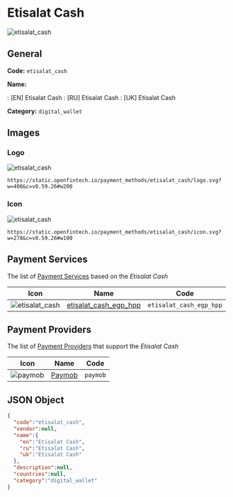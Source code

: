 
# Etisalat Cash 
![etisalat_cash](https://static.openfintech.io/payment_methods/etisalat_cash/logo.svg?w=400&c=v0.59.26#w200)  

## General 
**Code:** `etisalat_cash` 
 
**Name:** 
 
:	[EN] Etisalat Cash 
:	[RU] Etisalat Cash 
:	[UK] Etisalat Cash 
 
**Category:** `digital_wallet` 
 

## Images 

### Logo 
![etisalat_cash](https://static.openfintech.io/payment_methods/etisalat_cash/logo.svg?w=400&c=v0.59.26#w200)  

```
https://static.openfintech.io/payment_methods/etisalat_cash/logo.svg?w=400&c=v0.59.26#w200
```  

### Icon 
![etisalat_cash](https://static.openfintech.io/payment_methods/etisalat_cash/icon.svg?w=278&c=v0.59.26#w100)  

```
https://static.openfintech.io/payment_methods/etisalat_cash/icon.svg?w=278&c=v0.59.26#w100
```  

## Payment Services 
 
The list of [Payment Services](/payment-services/) based on the _Etisalat Cash_ 

|Icon|Name|Code| 
|:---:|:---:|:---:| 
|![etisalat_cash](https://static.openfintech.io/payment_methods/etisalat_cash/icon.svg?w=278&c=v0.59.26#w100) |[etisalat_cash_egp_hpp](/payment-services/etisalat_cash_egp_hpp/)|`etisalat_cash_egp_hpp`| 
 

## Payment Providers 
 
The list of [Payment Providers](/payment-providers/) that support the _Etisalat Cash_ 

|Icon|Name|Code| 
|:---:|:---:|:---:| 
|![paymob](https://static.openfintech.io/payment_providers/paymob/icon.png?w=278&c=v0.59.26#w100) |[Paymob](/payment-providers/paymob/)|`paymob`| 
 

## JSON Object 

```json
{
  "code":"etisalat_cash",
  "vendor":null,
  "name":{
    "en":"Etisalat Cash",
    "ru":"Etisalat Cash",
    "uk":"Etisalat Cash"
  },
  "description":null,
  "countries":null,
  "category":"digital_wallet"
}
```  
